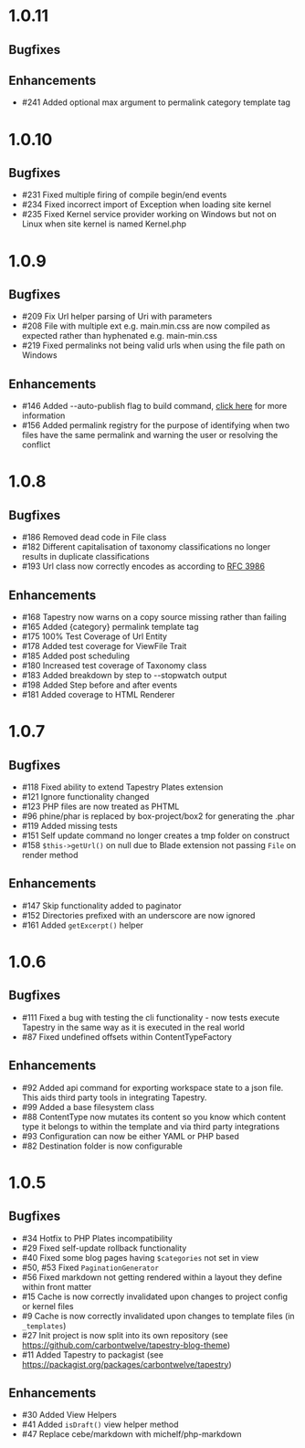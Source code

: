 # 1.0.11
## Bugfixes

## Enhancements
- #241 Added optional max argument to permalink category template tag 

# 1.0.10
## Bugfixes
- #231 Fixed multiple firing of compile begin/end events
- #234 Fixed incorrect import of Exception when loading site kernel
- #235 Fixed Kernel service provider working on Windows but not on Linux when site kernel is named Kernel.php

# 1.0.9
## Bugfixes
- #209 Fix Url helper parsing of Uri with parameters
- #208 File with multiple ext e.g. main.min.css are now compiled as expected rather than hyphenated e.g. main-min.css
- #219 Fixed permalinks not being valid urls when using the file path on Windows

## Enhancements
- #146 Added --auto-publish flag to build command, [click here](https://www.tapestry.cloud/documentation/commands/#build-command) for more information
- #156 Added permalink registry for the purpose of identifying when two files have the same permalink and warning the user or resolving the conflict

# 1.0.8
## Bugfixes
- #186 Removed dead code in File class
- #182 Different capitalisation of taxonomy classifications no longer results in duplicate classifications
- #193 Url class now correctly encodes as according to [RFC 3986](http://www.faqs.org/rfcs/rfc3986.html) 

## Enhancements
- #168 Tapestry now warns on a copy source missing rather than failing
- #165 Added {category} permalink template tag
- #175 100% Test Coverage of Url Entity
- #178 Added test coverage for ViewFile Trait
- #185 Added post scheduling
- #180 Increased test coverage of Taxonomy class
- #183 Added breakdown by step to --stopwatch output
- #198 Added Step before and after events
- #181 Added coverage to HTML Renderer

# 1.0.7
## Bugfixes
- #118 Fixed ability to extend Tapestry Plates extension
- #121 Ignore functionality changed
- #123 PHP files are now treated as PHTML
- #96 phine/phar is replaced by box-project/box2 for generating the .phar
- #119 Added missing tests
- #151 Self update command no longer creates a tmp folder on construct
- #158 `$this->getUrl()` on null due to Blade extension not passing `File` on render method

## Enhancements
- #147 Skip functionality added to paginator 
- #152 Directories prefixed with an underscore are now ignored
- #161 Added `getExcerpt()` helper

# 1.0.6
## Bugfixes
- #111 Fixed a bug with testing the cli functionality - now tests execute Tapestry in the same way as it is executed in the real world
- #87 Fixed undefined offsets within ContentTypeFactory

## Enhancements
- #92 Added api command for exporting workspace state to a json file. This aids third party tools in integrating Tapestry.
- #99 Added a base filesystem class
- #88 ContentType now mutates its content so you know which content type it belongs to within the template and via third party integrations
- #93 Configuration can now be either YAML or PHP based
- #82 Destination folder is now configurable

# 1.0.5

## Bugfixes
- #34 Hotfix to PHP Plates incompatibility
- #29 Fixed self-update rollback functionality
- #40 Fixed some blog pages having `$categories` not set in view
- #50, #53 Fixed `PaginationGenerator`
- #56 Fixed markdown not getting rendered within a layout they define within front matter
- #15 Cache is now correctly invalidated upon changes to project config or kernel files
- #9 Cache is now correctly invalidated upon changes to template files (in `_templates`)
- #27 Init project is now split into its own repository (see https://github.com/carbontwelve/tapestry-blog-theme)
- #11 Added Tapestry to packagist (see https://packagist.org/packages/carbontwelve/tapestry)

## Enhancements
- #30 Added View Helpers
- #41 Added `isDraft()` view helper method
- #47 Replace cebe/markdown with michelf/php-markdown
